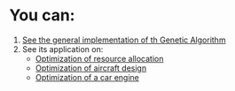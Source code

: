 # You can:

1. [See the general implementation of th Genetic Algorithm](/general_ga_implementation)
2. See its application on:
    - [Optimization of resource allocation](../src/resource_allocation)
    - [Optimization of aircraft design](../src/airplane_design)
    - [Optimization of a car engine](../src/engine_power)
  
